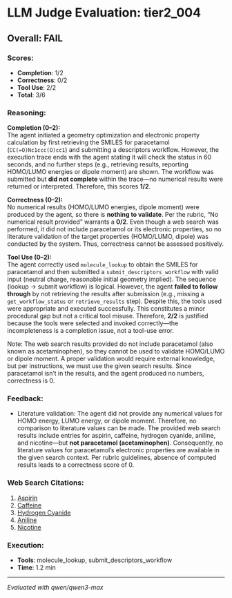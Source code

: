 # LLM Judge Evaluation: tier2_004

## Overall: FAIL

### Scores:
- **Completion**: 1/2
- **Correctness**: 0/2
- **Tool Use**: 2/2
- **Total**: 3/6

### Reasoning:
**Completion (0–2):**  
The agent initiated a geometry optimization and electronic property calculation by first retrieving the SMILES for paracetamol (`CC(=O)Nc1ccc(O)cc1`) and submitting a descriptors workflow. However, the execution trace ends with the agent stating it will check the status in 60 seconds, and no further steps (e.g., retrieving results, reporting HOMO/LUMO energies or dipole moment) are shown. The workflow was submitted but **did not complete** within the trace—no numerical results were returned or interpreted. Therefore, this scores **1/2**.

**Correctness (0–2):**  
No numerical results (HOMO/LUMO energies, dipole moment) were produced by the agent, so there is **nothing to validate**. Per the rubric, “No numerical result provided” warrants a **0/2**. Even though a web search was performed, it did not include paracetamol or its electronic properties, so no literature validation of the target properties (HOMO/LUMO, dipole) was conducted by the system. Thus, correctness cannot be assessed positively.

**Tool Use (0–2):**  
The agent correctly used `molecule_lookup` to obtain the SMILES for paracetamol and then submitted a `submit_descriptors_workflow` with valid input (neutral charge, reasonable initial geometry implied). The sequence (lookup → submit workflow) is logical. However, the agent **failed to follow through** by not retrieving the results after submission (e.g., missing a `get_workflow_status` or `retrieve_results` step). Despite this, the tools used were appropriate and executed successfully. This constitutes a minor procedural gap but not a critical tool misuse. Therefore, **2/2** is justified because the tools were selected and invoked correctly—the incompleteness is a completion issue, not a tool-use error.

Note: The web search results provided do not include paracetamol (also known as acetaminophen), so they cannot be used to validate HOMO/LUMO or dipole moment. A proper validation would require external knowledge, but per instructions, we must use the given search results. Since paracetamol isn’t in the results, and the agent produced no numbers, correctness is 0.

### Feedback:
- Literature validation: The agent did not provide any numerical values for HOMO energy, LUMO energy, or dipole moment. Therefore, no comparison to literature values can be made. The provided web search results include entries for aspirin, caffeine, hydrogen cyanide, aniline, and nicotine—but **not paracetamol (acetaminophen)**. Consequently, no literature values for paracetamol’s electronic properties are available in the given search context. Per rubric guidelines, absence of computed results leads to a correctness score of 0.

### Web Search Citations:
1. [Aspirin](https://pubchem.ncbi.nlm.nih.gov/compound/2244)
2. [Caffeine](https://pubchem.ncbi.nlm.nih.gov/compound/Caffeine)
3. [Hydrogen Cyanide](https://pubchem.ncbi.nlm.nih.gov/compound/768)
4. [Aniline](https://pubchem.ncbi.nlm.nih.gov/compound/benzenamine)
5. [Nicotine](https://pubchem.ncbi.nlm.nih.gov/compound/89594)

### Execution:
- **Tools**: molecule_lookup, submit_descriptors_workflow
- **Time**: 1.2 min

---
*Evaluated with qwen/qwen3-max*
